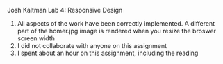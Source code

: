Josh Kaltman
Lab 4: Responsive Design

1. All aspects of the work have been correctly implemented. A different part of the homer.jpg image is rendered when you resize the broswer screen width
2. I did not collaborate with anyone on this assignment
3. I spent about an hour on this assignment, including the reading